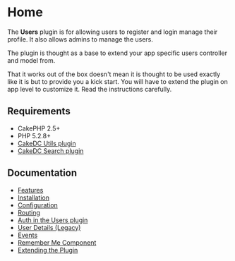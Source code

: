 Home
====

The **Users** plugin is for allowing users to register and login manage their profile. It also allows admins to manage the users.

The plugin is thought as a base to extend your app specific users controller and model from.

That it works out of the box doesn't mean it is thought to be used exactly like it is but to provide you a kick start. You will have to extend the plugin on app level to customize it. Read the instructions carefully.

Requirements
------------

* CakePHP 2.5+
* PHP 5.2.8+
* [CakeDC Utils plugin](http://github.com/CakeDC/utils)
* [CakeDC Search plugin](http://github.com/CakeDC/search)

Documentation
-------------

* [Features](Documentation/Features.md)
* [Installation](Documentation/Installation.md)
* [Configuration](Documentation/Configuration.md)
* [Routing](Documentation/Routing.md)
* [Auth in the Users plugin](Documentation/Auth-In-The-Users-Plugin.md)
* [User Details (Legacy)](Documentation/User-Details.md)
* [Events](Documentation/Events.md)
* [Remember Me Component](Documentation/Remember-Me-Component.md)
* [Extending the Plugin](Documentation/Extending-The-Plugin.md)
